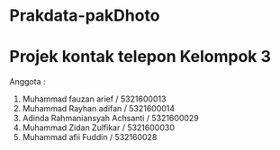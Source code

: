 # Prakdata-pakDhoto

Projek kontak telepon Kelompok 3
==================================
Anggota :
1. Muhammad fauzan arief / 5321600013
2. Muhammad Rayhan adifan / 5321600014
3. Adinda Rahmaniansyah Achsanti / 5321600029
4. Muhammad Zidan Zulfikar / 5321600030
5. Muhammad afii Fuddin / 532160028
